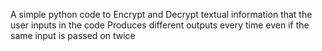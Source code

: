 A simple python code to Encrypt and Decrypt textual information that the user inputs in the code 
Produces different outputs every time even if the same input is passed on twice

